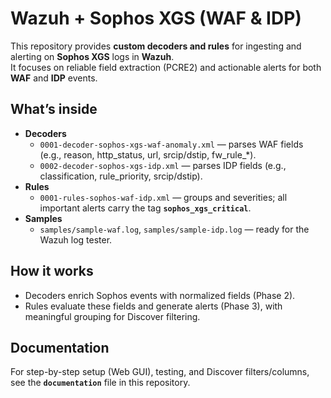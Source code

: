 # Wazuh + Sophos XGS (WAF & IDP)

This repository provides **custom decoders and rules** for ingesting and alerting on **Sophos XGS** logs in **Wazuh**.  
It focuses on reliable field extraction (PCRE2) and actionable alerts for both **WAF** and **IDP** events.

## What’s inside
- **Decoders**
  - `0001-decoder-sophos-xgs-waf-anomaly.xml` — parses WAF fields (e.g., reason, http_status, url, srcip/dstip, fw_rule_*).
  - `0002-decoder-sophos-xgs-idp.xml` — parses IDP fields (e.g., classification, rule_priority, srcip/dstip).
- **Rules**
  - `0001-rules-sophos-waf-idp.xml` — groups and severities; all important alerts carry the tag **`sophos_xgs_critical`**.
- **Samples**
  - `samples/sample-waf.log`, `samples/sample-idp.log` — ready for the Wazuh log tester.

## How it works
- Decoders enrich Sophos events with normalized fields (Phase 2).
- Rules evaluate these fields and generate alerts (Phase 3), with meaningful grouping for Discover filtering.

## Documentation
For step-by-step setup (Web GUI), testing, and Discover filters/columns, see the **`documentation`** file in this repository.
